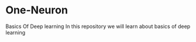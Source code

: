 # One-Neuron
Basics Of Deep learning
In this repository we will learn about basics of deep learning

